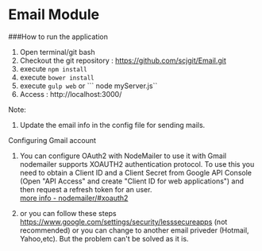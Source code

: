 # Email Module

###How to run the application

1. Open terminal/git bash
2. Checkout the git repository : https://github.com/scjgit/Email.git
3. execute ```npm install```
4. execute ```bower install```
5. execute ```gulp web``` or ``` node myServer.js``
6. Access : http://localhost:3000/

Note: 
1. Update the email info in the config file for sending mails.

Configuring Gmail account
1. You can configure OAuth2 with NodeMailer to use it with Gmail
	nodemailer supports XOAUTH2 authentication protocol. To use this you need to obtain a Client ID and a Client Secret from Google API Console (Open "API Access" and create "Client ID for web applications") and then request a refresh token for an user.
<br>[more info - nodemailer/#xoauth2](http://adilapapaya.com/docs/nodemailer/#xoauth2)
	
2. or you can follow these steps https://www.google.com/settings/security/lesssecureapps (not recommended) or you can change to another email priveder (Hotmail, Yahoo,etc). But the problem can't be solved as it is.
